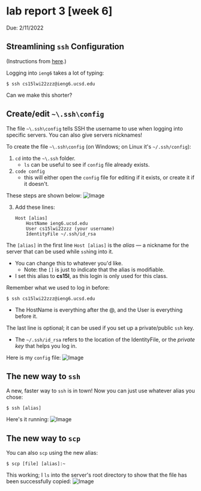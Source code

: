 # lab report 3 [week 6]

Due: 2/11/2022  
## **Streamlining `ssh` Configuration**
(Instructions from [here](https://ucsd-cse15l-w22.github.io/week/week5/#group-choice-1-streamline-ssh-configuration).)

Logging into `ieng6` takes a lot of typing:
```
$ ssh cs15lwi22zzz@ieng6.ucsd.edu
```
Can we make this shorter?

## Create/edit `~\.ssh\config`

The file `~\.ssh\config` tells SSH the username to use when logging into specific servers. You can also give servers nicknames!

To create the file `~\.ssh\config` (on Windows; on Linux it's `~/.ssh/config`):
1. `cd` into the `~\.ssh` folder. 
    - `ls` can be useful to see if `config` file already exists.
2. `code config`
    - this will either open the `config` file for editing if it exists, or create it if it doesn't.

These steps are shown below:
![Image](https://github.com/jeanniekim/cse15l-lab-reports/blob/main/assets/images/lab3/openingconfig.png?raw=true)


3. Add these lines:
    ```
    Host [alias]
        HostName ieng6.ucsd.edu
        User cs15lwi22zzz (your username)
        IdentityFile ~/.ssh/id_rsa
    ```

The `[alias]` in the first line `Host [alias]` is the *alias* — a nickname for the server that can be used while `ssh`ing into it.
-  You can change this to whatever you'd like. 
    - Note: the `[]` is just to indicate that the alias is modifiable.
- I set this alias to **cs15l**, as this login is only used for this class.


Remember what we used to log in before:
```
$ ssh cs15lwi22zzz@ieng6.ucsd.edu
```
- The HostName is everything after the @, and the User is everything before it.

The last line is optional; it can be used if you set up a private/public `ssh` key.
- The `~/.ssh/id_rsa` refers to the location of the IdentityFile, or the *private key* that helps you log in.

Here is my `config` file:
![Image](https://github.com/jeanniekim/cse15l-lab-reports/blob/main/assets/images/lab3/configfile.png?raw=true)

## The new way to `ssh`
A new, faster way to `ssh` is in town! Now you can just use whatever alias you chose:

```
$ ssh [alias]
```
Here's it running:
![Image](https://github.com/jeanniekim/cse15l-lab-reports/blob/main/assets/images/lab3/sshin.png?raw=true)

## The new way to `scp`

You can also `scp` using the new alias:
```
$ scp [file] [alias]:~
```
This working; I `ls` into the server's root directory to show that the file has been successfully copied: ![Image](https://github.com/jeanniekim/cse15l-lab-reports/blob/main/assets/images/lab3/scpfile.png?raw=true)

